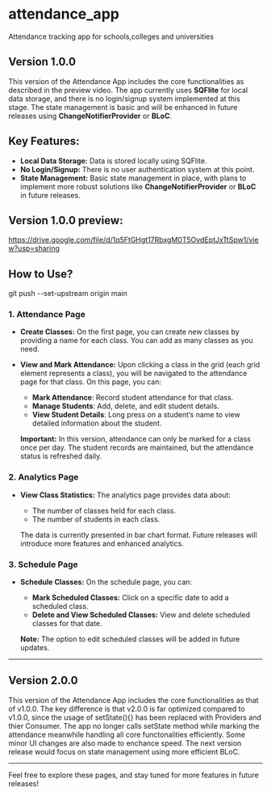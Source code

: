 # attendance_app

Attendance tracking app for schools,colleges and universities

## Version 1.0.0
This version of the Attendance App includes the core functionalities as described in the preview video. The app currently uses **SQFlite** for local data storage, and there is no login/signup system implemented at this stage. The state management is basic and will be enhanced in future releases using **ChangeNotifierProvider** or **BLoC**.

## Key Features:
- **Local Data Storage:** Data is stored locally using SQFlite.
- **No Login/Signup:** There is no user authentication system at this point.
- **State Management:** Basic state management in place, with plans to implement more robust solutions like **ChangeNotifierProvider** or **BLoC** in future releases.
## Version 1.0.0 preview:
https://drive.google.com/file/d/1q5FtGHgt17RbxgM0T5OvdEptJxTtSpw1/view?usp=sharing

## How to Use?
git push --set-upstream origin main

### 1. Attendance Page
- **Create Classes:** On the first page, you can create new classes by providing a name for each class. You can add as many classes as you need.
- **View and Mark Attendance:** Upon clicking a class in the grid (each grid element represents a class), you will be navigated to the attendance page for that class. On this page, you can:
  - **Mark Attendance**: Record student attendance for that class.
  - **Manage Students**: Add, delete, and edit student details.
  - **View Student Details**: Long press on a student’s name to view detailed information about the student.
  
  **Important:** In this version, attendance can only be marked for a class once per day. The student records are maintained, but the attendance status is refreshed daily.

### 2. Analytics Page
- **View Class Statistics:** The analytics page provides data about:
  - The number of classes held for each class.
  - The number of students in each class.
  
  The data is currently presented in bar chart format. Future releases will introduce more features and enhanced analytics.

### 3. Schedule Page
- **Schedule Classes:** On the schedule page, you can:
  - **Mark Scheduled Classes:** Click on a specific date to add a scheduled class.
  - **Delete and View Scheduled Classes:** View and delete scheduled classes for that date.
  
  **Note:** The option to edit scheduled classes will be added in future updates.

---

## Version 2.0.0

This version of the Attendance App includes the core functionalities as that of v1.0.0. The key difference is that v2.0.0 is far optimized compared to v1.0.0, since the usage of setState(){} has been replaced with Providers and thier Consumer. The app no longer calls setState method while marking the attendance meanwhile handling all core functonalities efficiently. Some minor UI changes are also made to enchance speed. The next version release would focus on state management using more efficient BLoC.

--- 
Feel free to explore these pages, and stay tuned for more features in future releases!


